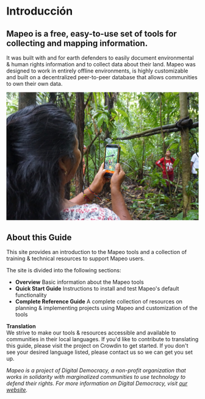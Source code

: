 # Introducción

## Mapeo is a free, easy-to-use set of tools for collecting and mapping information.

It was built with and for earth defenders to easily document environmental & human rights information and to collect data about their land. Mapeo was designed to work in entirely offline environments, is highly customizable and built on a decentralized peer-to-peer database that allows communities to own their own data.

![Mapeo used to document illegal activities in Northern Ecuador, supported by Alianza Ceibo and Amazon Frontlines](.gitbook/assets/ac-siona2-1024x683.jpg)

## About this Guide

This site provides an introduction to the Mapeo tools and a collection of training & technical resources to support Mapeo users.

The site is divided into the following sections:

* **Overview** Basic information about the Mapeo tools
* **Quick Start Guide** Instructions to install and test Mapeo's default functionality
* **Complete Reference Guide** A complete collection of resources on planning & implementing projects using Mapeo and customization of the tools

**Translation**  
We strive to make our tools & resources accessible and available to communities in their local languages. If you'd like to contribute to translating this guide, please visit the project on Crowdin to get started. If you don't see your desired language listed, please contact us so we can get you set up.



_Mapeo is a project of Digital Democracy, a non-profit organization that works in solidarity with marginalized communities to use technology to defend their rights. For more information on Digital Democracy, visit_ [_our website_](https://www.digital-democracy.org/)_._

